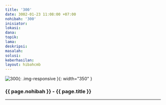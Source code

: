```yaml
---
title: '300'
date: 3002-01-23 11:08:00 +07:00
nohibah: '300'
inisiator: 
lokasi: 
dana: 
topik: 
lama: 
deskripsi: 
masalah: 
solusi: 
keberhasilan: 
layout: hibahcmb
---
```


![300](/static/img/hibahcmb/300.png){: .img-responsive }{: width="350" }

### {{ page.nohibah }} - {{ page.title }}

---
